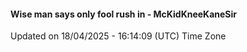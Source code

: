#### Wise man says only fool rush in - McKidKneeKaneSir
Updated on 18/04/2025 - 16:14:09 (UTC) Time Zone
